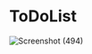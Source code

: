 # ToDoList

![Screenshot (494)](https://github.com/RajnishSarma/ToDoList/assets/88705757/e006bb3a-7923-4488-8c52-c0a11e8be1dd)
